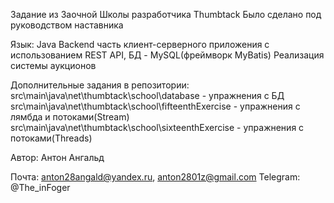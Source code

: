 Задание из Заочной Школы разработчика Thumbtack
Было сделано под руководством наставника

Язык: Java
Backend часть клиент-серверного приложения с использованием REST API, БД - MySQL(фреймворк MyBatis)
Реализация системы аукционов

Дополнительные задания в репозитории:
src\main\java\net\thumbtack\school\database - упражнения с БД
src\main\java\net\thumbtack\school\fifteenthExercise - упражнения с лямбда и потоками(Stream)
src\main\java\net\thumbtack\school\sixteenthExercise - упражнения с потоками(Threads)

Автор: Антон Ангальд

Почта: anton28angald@yandex.ru, anton2801z@gmail.com
Telegram: @The_inFoger

